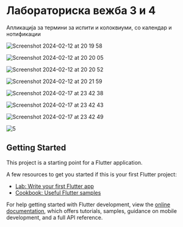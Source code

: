 # Лабораториска вежба 3 и 4

Апликација за термини за испити и колоквиуми, со календар и нотификации

![Screenshot 2024-02-12 at 20 19 58](https://github.com/SaniRadanlieva/MobilniInformaciskiSistemi2023/assets/86978339/e73615a2-2ba8-4b53-9466-6dd2b018d1e2)

![Screenshot 2024-02-12 at 20 20 05](https://github.com/SaniRadanlieva/MobilniInformaciskiSistemi2023/assets/86978339/177ab455-6996-436e-a4c2-efaba4967245)

![Screenshot 2024-02-12 at 20 20 52](https://github.com/SaniRadanlieva/MobilniInformaciskiSistemi2023/assets/86978339/3b98392d-07fa-47b0-bb45-8931689d37d7)

![Screenshot 2024-02-12 at 20 21 59](https://github.com/SaniRadanlieva/MobilniInformaciskiSistemi2023/assets/86978339/eede73a7-acc9-40b1-a259-3a8a259b31c1)

![Screenshot 2024-02-17 at 23 42 38](https://github.com/SaniRadanlieva/MobilniInformaciskiSistemi2023/assets/86978339/32f2dc86-4295-40cf-a04b-9698931e1144)

![Screenshot 2024-02-17 at 23 42 43](https://github.com/SaniRadanlieva/MobilniInformaciskiSistemi2023/assets/86978339/e5c96840-31fa-4ba0-93a5-be06148af199)

![Screenshot 2024-02-17 at 23 42 49](https://github.com/SaniRadanlieva/MobilniInformaciskiSistemi2023/assets/86978339/06e8aeec-83d3-4832-8def-1b86556e0f0b)

![5](https://github.com/SaniRadanlieva/MobilniInformaciskiSistemi2023/assets/86978339/a571aa15-28c9-43b2-9857-19be2c3d9101)


## Getting Started

This project is a starting point for a Flutter application.

A few resources to get you started if this is your first Flutter project:

- [Lab: Write your first Flutter app](https://docs.flutter.dev/get-started/codelab)
- [Cookbook: Useful Flutter samples](https://docs.flutter.dev/cookbook)

For help getting started with Flutter development, view the
[online documentation](https://docs.flutter.dev/), which offers tutorials,
samples, guidance on mobile development, and a full API reference.
